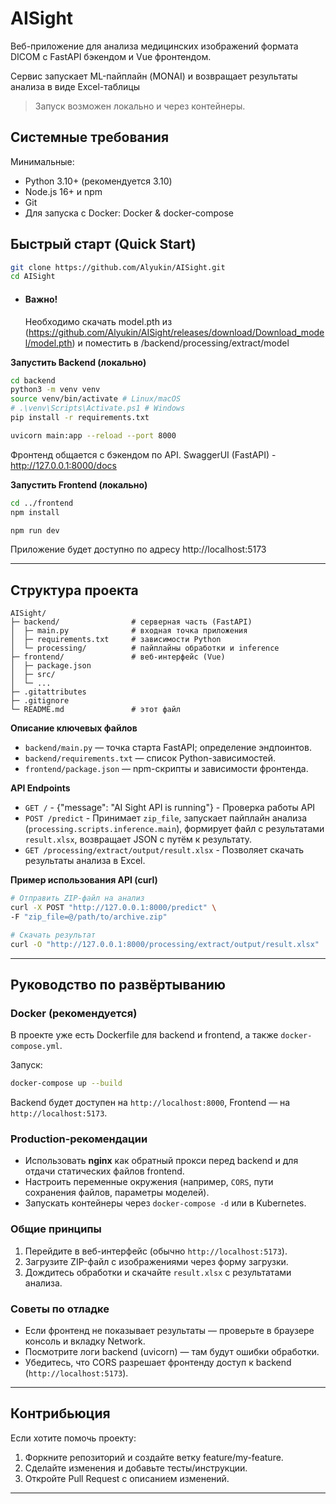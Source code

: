 # AISight

Веб-приложение для анализа медицинских изображений формата DICOM с FastAPI бэкендом и Vue фронтендом.

Сервис запускает ML-пайплайн (MONAI) и возвращает результаты анализа в виде Excel-таблицы
> Запуск возможен локально и через контейнеры.

## Системные требования
Минимальные:
* Python 3.10+ (рекомендуется 3.10)
* Node.js 16+ и npm
* Git
* Для запуска с Docker: Docker & docker-compose

## Быстрый старт (Quick Start)

```bash
git clone https://github.com/Alyukin/AISight.git
cd AISight
```
- #### Важно!
    Необходимо скачать model.pth из (https://github.com/Alyukin/AISight/releases/download/Download_model/model.pth) и поместить в /backend/processing/extract/model

**Запустить Backend (локально)**  

```bash
cd backend
python3 -m venv venv
source venv/bin/activate # Linux/macOS
# .\venv\Scripts\Activate.ps1 # Windows
pip install -r requirements.txt

uvicorn main:app --reload --port 8000
```
Фронтенд общается с бэкендом по API.
SwaggerUI (FastAPI) -  http://127.0.0.1:8000/docs

**Запустить Frontend (локально)**
```bash
cd ../frontend
npm install

npm run dev
```

Приложение будет доступно по адресу http://localhost:5173

---

## Структура проекта

```
AISight/
├─ backend/                # серверная часть (FastAPI)
│  ├─ main.py              # входная точка приложения
│  ├─ requirements.txt     # зависимости Python
│  └─ processing/          # пайплайны обработки и inference
├─ frontend/               # веб-интерфейс (Vue)
│  ├─ package.json
│  ├─ src/
│  └─ ...
├─ .gitattributes
├─ .gitignore
└─ README.md               # этот файл
```

**Описание ключевых файлов**

* `backend/main.py` — точка старта FastAPI; определение эндпоинтов.
* `backend/requirements.txt` — список Python-зависимостей.
* `frontend/package.json` — npm-скрипты и зависимости фронтенда.

**API Endpoints**

* `GET /` - {"message": "AI Sight API is running"} - Проверка работы API
* `POST /predict` - Принимает `zip_file`, запускает пайплайн анализа (`processing.scripts.inference.main`), формирует файл с результатами `result.xlsx`, возвращает JSON с путём к результату.
* `GET /processing/extract/output/result.xlsx` - Позволяет скачать результаты анализа в Excel.

**Пример использования API (curl)**

```bash
# Отправить ZIP-файл на анализ
curl -X POST "http://127.0.0.1:8000/predict" \
-F "zip_file=@/path/to/archive.zip"

# Скачать результат
curl -O "http://127.0.0.1:8000/processing/extract/output/result.xlsx"
```

---
## Руководство по развёртыванию

### Docker (рекомендуется)

В проекте уже есть Dockerfile для backend и frontend, а также `docker-compose.yml`.

Запуск:

```bash
docker-compose up --build
```

Backend будет доступен на `http://localhost:8000`, Frontend — на `http://localhost:5173`.

### Production-рекомендации

* Использовать **nginx** как обратный прокси перед backend и для отдачи статических файлов frontend.
* Настроить переменные окружения (например, `CORS`, пути сохранения файлов, параметры моделей).
* Запускать контейнеры через `docker-compose -d` или в Kubernetes.

### Общие принципы

1. Перейдите в веб-интерфейс (обычно `http://localhost:5173`).
2. Загрузите ZIP-файл с изображениями через форму загрузки.
3. Дождитесь обработки и скачайте `result.xlsx` с результатами анализа.



### Советы по отладке

* Если фронтенд не показывает результаты — проверьте в браузере консоль и вкладку Network.
* Посмотрите логи backend (uvicorn) — там будут ошибки обработки.
* Убедитесь, что CORS разрешает фронтенду доступ к backend (`http://localhost:5173`).

---

## Контрибьюция

Если хотите помочь проекту:

1. Форкните репозиторий и создайте ветку feature/my-feature.
2. Сделайте изменения и добавьте тесты/инструкции.
3. Откройте Pull Request с описанием изменений.

---
